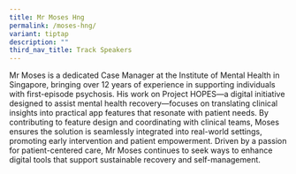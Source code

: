 ```yaml
---
title: Mr Moses Hng
permalink: /moses-hng/
variant: tiptap
description: ""
third_nav_title: Track Speakers
---
```

<p></p>
<p>Mr Moses is a dedicated Case Manager at the Institute of Mental Health
in Singapore, bringing over 12 years of experience in supporting individuals
with first-episode psychosis. His work on Project HOPES—a digital initiative
designed to assist mental health recovery—focuses on translating clinical
insights into practical app features that resonate with patient needs.
By contributing to feature design and coordinating with clinical teams,
Moses ensures the solution is seamlessly integrated into real-world settings,
promoting early intervention and patient empowerment. Driven by a passion
for patient-centered care, Mr Moses continues to seek ways to enhance digital
tools that support sustainable recovery and self-management.</p>